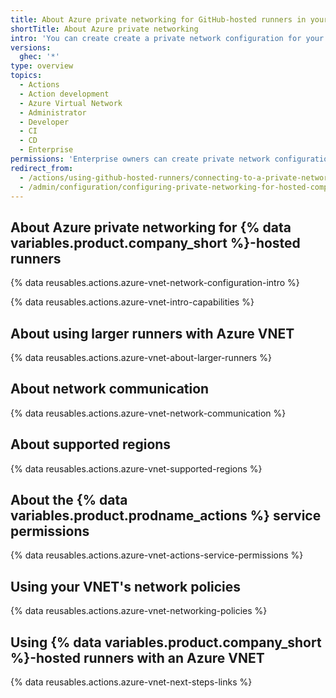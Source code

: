 ```yaml
---
title: About Azure private networking for GitHub-hosted runners in your enterprise
shortTitle: About Azure private networking
intro: 'You can create create a private network configuration for your enterprise to use {% data variables.product.company_short %}-hosted runners in your Azure Virtual Network(s) (VNET).'
versions:
  ghec: '*'
type: overview
topics:
  - Actions
  - Action development
  - Azure Virtual Network
  - Administrator
  - Developer
  - CI
  - CD
  - Enterprise
permissions: 'Enterprise owners can create private network configurations at the enterprise level to use {% data variables.product.company_short %}-hosted runners with an Azure VNET.'
redirect_from:
  - /actions/using-github-hosted-runners/connecting-to-a-private-network/about-using-github-hosted-runners-in-your-azure-virtual-network
  - /admin/configuration/configuring-private-networking-for-hosted-compute-products/about-using-github-hosted-runners-in-your-azure-virtual-network
---
```


## About Azure private networking for {% data variables.product.company_short %}-hosted runners

{% data reusables.actions.azure-vnet-network-configuration-intro %}

{% data reusables.actions.azure-vnet-intro-capabilities %}

## About using larger runners with Azure VNET

{% data reusables.actions.azure-vnet-about-larger-runners %}

## About network communication

{% data reusables.actions.azure-vnet-network-communication %}

## About supported regions

{% data reusables.actions.azure-vnet-supported-regions %}

## About the {% data variables.product.prodname_actions %} service permissions

{% data reusables.actions.azure-vnet-actions-service-permissions %}

## Using your VNET's network policies

{% data reusables.actions.azure-vnet-networking-policies %}

## Using {% data variables.product.company_short %}-hosted runners with an Azure VNET

{% data reusables.actions.azure-vnet-next-steps-links %}
